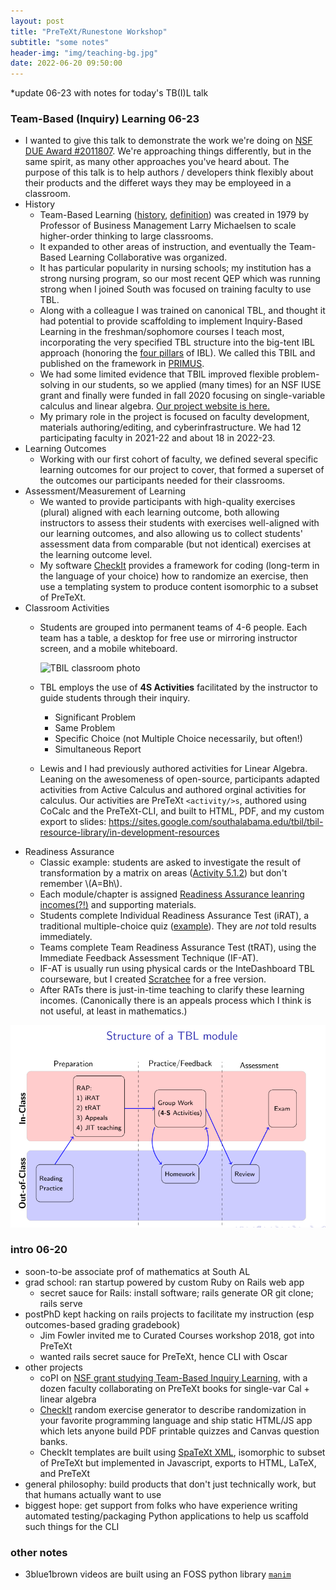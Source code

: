 ```yaml
---
layout: post
title: "PreTeXt/Runestone Workshop"
subtitle: "some notes"
header-img: "img/teaching-bg.jpg"
date: 2022-06-20 09:50:00
---
```


*update 06-23 with notes for today's TB(I)L talk

### Team-Based (Inquiry) Learning 06-23

- I wanted to give this talk to demonstrate the work we're doing on [NSF DUE Award #2011807](https://www.nsf.gov/awardsearch/showAward?AWD_ID=2011807). We're approaching things differently, but in the same spirit, as many other approaches you've heard about. The purpose of this talk is to help authors / developers think flexibly about their products and the differet ways they may be employeed in a classroom.
- History
	- Team-Based Learning ([history](http://www.teambasedlearning.org/history/), [definition](http://www.teambasedlearning.org/definition)) was created in 1979 by Professor of Business Management Larry Michaelsen to scale higher-order thinking to large classrooms.
	- It expanded to other areas of instruction, and eventually the Team-Based Learning Collaborative was organized.
	- It has particular popularity in nursing schools; my institution has a strong nursing program, so our most recent QEP which was running strong when I joined South was focused on training faculty to use TBL.
	- Along with a colleague I was trained on canonical TBL, and thought it had potential to provide scaffolding to implement Inquiry-Based Learning in the freshman/sophomore courses I teach most, incorporating the very specified TBL structure into the big-tent IBL approach (honoring the [four pillars](https://www.ne-iblm.org/inquiry-based-learning) of IBL). We called this TBIL and published on the framework in [PRIMUS](https://www.tandfonline.com/doi/full/10.1080/10511970.2019.1666440).
	- We had some limited evidence that TBIL improved flexible problem-solving in our students, so we applied (many times) for an NSF IUSE grant and finally were funded in fall 2020 focusing on single-variable calculus and linear algebra. [Our project website is here.](https://sites.google.com/southalabama.edu/tbil/)
	- My primary role in the project is focused on faculty development, materials authoring/editing, and cyberinfrastructure. We had 12 participating faculty in 2021-22 and about 18 in 2022-23.
- Learning Outcomes
	- Working with our first cohort of faculty, we defined several specific learning outcomes for our project to cover, that formed a superset of the outcomes our participants needed for their classrooms.
- Assessment/Measurement of Learning
	- We wanted to provide participants with high-quality exercises (plural) aligned with each learning outcome, both allowing instructors to assess their students with exercises well-aligned with our learning outcomes, and also allowing us to collect students' assessment data from comparable (but not identical) exercises at the learning outcome level.
	- My software [CheckIt](https://checkit.clontz.org) provides a framework for coding (long-term in the language of your choice) how to randomize an exercise, then use a templating system to produce content isomorphic to a subset of PreTeXt.
- Classroom Activities
	- Students are grouped into permanent teams of 4-6 people. Each team has a table, a desktop for free use or mirroring instructor screen, and a mobile whiteboard.
	  
	  ![TBIL classroom photo](https://i.imgur.com/DHaAtsA.jpeg)
	- TBL employs the use of **4S Activities** facilitated by the instructor to guide students through their inquiry.
		- Significant Problem
		- Same Problem
		- Specific Choice (not Multiple Choice necessarily, but often!)
		- Simultaneous Report
	- Lewis and I had previously authored activities for Linear Algebra. Leaning on the awesomeness of open-source, participants adapted activities from Active Calculus and authored orginal activities for calculus. Our activities are PreTeXt `<activity/>s`, authored using CoCalc and the PreTeXt-CLI, and built to HTML, PDF, and my custom export to slides: https://sites.google.com/southalabama.edu/tbil/tbil-resource-library/in-development-resources
- Readiness Assurance
	- Classic example: students are asked to investigate the result of transformation by a matrix on areas ([Activity 5.1.2](https://stevenclontz.github.io/linear-algebra-tbil-2021/GT1.html#activity-134)) but don't remember \\(A=Bh\\).
	- Each module/chapter is assigned [Readiness Assurance leanring incomes(?!)](https://stevenclontz.github.io/linear-algebra-tbil-2021/GT.html#GT-readiness) and supporting materials.
	- Students complete Individual Readiness Assurance Test (iRAT), a traditional multiple-choice quiz ([example](https://github.com/TeamBasedInquiryLearning/linear-algebra/blob/main/deprecated/pdf/rats/rat-6-G.pdf)). They are *not* told results immediately.
	- Teams complete Team Readiness Assurance Test (tRAT), using the Immediate Feedback Assessment Technique (IF-AT).
	- IF-AT is usually run using physical cards or the InteDashboard TBL courseware, but I created [Scratchee](https://scratchee.clontz.org/) for a free version.
	- After RATs there is just-in-time teaching to clarify these learning incomes. (Canonically there is an appeals process which I think is not useful, at least in mathematics.)

![tbil structure](/img/20220623/tbil-structure.png)

### intro 06-20

- soon-to-be associate prof of mathematics at South AL
- grad school: ran startup powered by custom Ruby on Rails web app
	- secret sauce for Rails: install software; rails generate OR git clone; rails serve
- postPhD kept hacking on rails projects to facilitate my instruction (esp outcomes-based grading gradebook)
	- Jim Fowler invited me to Curated Courses workshop 2018, got into PreTeXt
	- wanted rails secret sauce for PreTeXt, hence CLI with Oscar
- other projects
	- coPI on [NSF grant studying Team-Based Inquiry Learning](https://sites.google.com/southalabama.edu/tbil/), with a dozen faculty collaborating on PreTeXt books for single-var Cal + linear algebra
	- [CheckIt](https://checkit.clontz.org/) random exercise generator to describe randomization in your favorite programming language and ship static HTML/JS app which lets anyone build PDF printable quizzes and Canvas question banks.
	- CheckIt templates are built using [SpaTeXt XML](https://spatext.clontz.org/), isomorphic to subset of PreTeXt but implemented in Javascript, exports to HTML, LaTeX, and PreTeXt
- general philosophy: build products that don't just technically work, but that humans actually want to use
- biggest hope: get support from folks who have experience writing automated testing/packaging Python applications to help us scaffold such things for the CLI

### other notes

- 3blue1brown videos are built using an FOSS python library [`manim`](https://github.com/ManimCommunity/manim)
